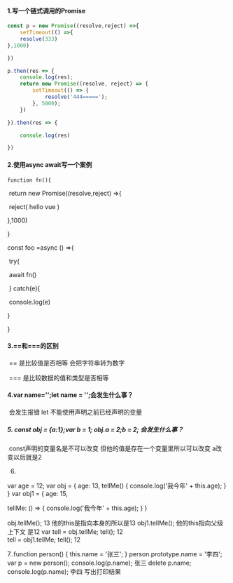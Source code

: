 #### 1.写一个链式调用的Promise

```javascript
const p = new Promise((resolve,reject) =>{
	setTimeout(() =>{
	resolve(333)
},1000)

})

p.then(res => {
    console.log(res);
    return new Promise((resolve, reject) => {
        setTimeout(() => {
            resolve('444=====');
        }, 5000);
    })

}).then(res => {

    console.log(res)

})
```



#### 2.使用async await写一个案例

 	function fn(){

​		return new Promise((resolve,reject) =>{

​			reject( hello vue )

},1000)

}

const foo =async () =>{

​	try{

​	await fn()

​	} catch(e){

​	console.log(e)

}

}

#### 3.==和===的区别

​		==   是比较值是否相等 会把字符串转为数字

​		=== 是比较数据的值和类型是否相等

#### 4.var name='';let name = '';会发生什么事？

​	 	会发生报错 let 不能使用声明之前已经声明的变量



##### 5. const obj = {a:1};var b = 1; obj.a = 2;b = 2; 会发生什么事？

​    const声明的变量名是不可以改变 但他的值是存在一个变量里所以可以改变  a改变以后就是2 

6.

var age = 12;
var obj = {
  age: 13,
  tellMe() {
    console.log('我今年' + this.age);
  }
}
var obj1 = {
  age: 15,

  tellMe: () => {
    console.log('我今年' + this.age);
  }
}

obj.tellMe();      13 他的this是指向本身的所以是13
obj1.tellMe();    他的this指向父级上下文 是12
var tell = obj.tellMe;
tell();  12  
tell = obj1.tellMe;
tell();  12



7..function person() {
  this.name = '张三';
}
person.prototype.name = '李四';
var p = new person();
console.log(p.name);  张三
delete p.name;
console.log(p.name); 李四
写出打印结果